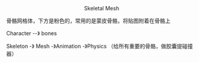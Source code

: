 <center>Skeletal Mesh</center>

骨骼网格体，下方是粉色的，常用的是蒙皮骨骼，将贴图附着在骨骼上

Character --》 bones

Skeleton -》 Mesh -》Animation -》Physics （给所有重要的骨骼，做胶囊提碰撞器）

